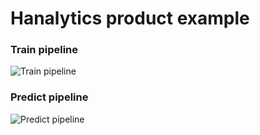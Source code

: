 # Hanalytics product example

### Train pipeline
![Train pipeline](https://pviz.orchest.io/?pipeline=https://github.com/ricklamers/hanalytics-product-example/blob/master/train.orchest)

### Predict pipeline
![Predict pipeline](https://pviz.orchest.io/?pipeline=https://github.com/ricklamers/hanalytics-product-example/blob/master/predict.orchest)